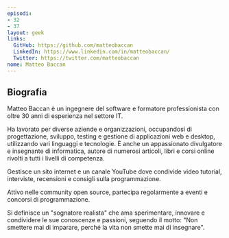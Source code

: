 ```yaml
---
episodi:
- 32
- 37
layout: geek
links:
  GitHub: https://github.com/matteobaccan
  LinkedIn: https://www.linkedin.com/in/matteobaccan/
  Twitter: https://twitter.com/matteobaccan
nome: Matteo Baccan
---
```

## Biografia

Matteo Baccan è un ingegnere del software e formatore professionista con oltre 30 anni di esperienza nel settore IT.

Ha lavorato per diverse aziende e organizzazioni, occupandosi di progettazione, sviluppo, testing e gestione di applicazioni web e desktop, utilizzando vari linguaggi e tecnologie. È anche un appassionato divulgatore e insegnante di informatica, autore di numerosi articoli, libri e corsi online rivolti a tutti i livelli di competenza.

Gestisce un sito internet e un canale YouTube dove condivide video tutorial, interviste, recensioni e consigli sulla programmazione.

Attivo nelle community open source, partecipa regolarmente a eventi e concorsi di programmazione.

Si definisce un "sognatore realista" che ama sperimentare, innovare e condividere le sue conoscenze e passioni, seguendo il motto: "Non smettere mai di imparare, perché la vita non smette mai di insegnare".
